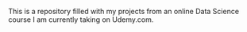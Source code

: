 This is a repository filled with my projects from an online Data Science course I am currently taking on Udemy.com. 
